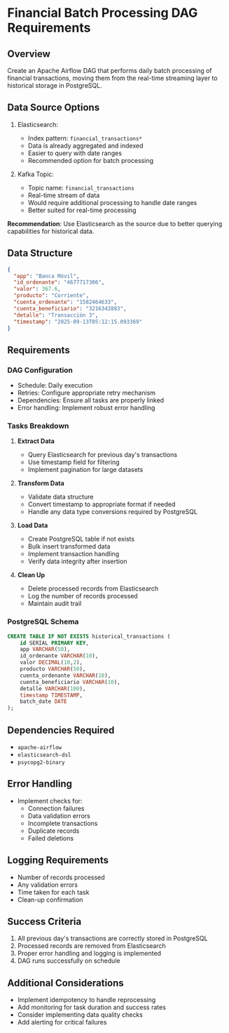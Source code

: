 # Financial Batch Processing DAG Requirements

## Overview
Create an Apache Airflow DAG that performs daily batch processing of financial transactions, moving them from the real-time streaming layer to historical storage in PostgreSQL.

## Data Source Options
1. Elasticsearch:
   - Index pattern: `financial_transactions*`
   - Data is already aggregated and indexed
   - Easier to query with date ranges
   - Recommended option for batch processing

2. Kafka Topic:
   - Topic name: `financial_transactions`
   - Real-time stream of data
   - Would require additional processing to handle date ranges
   - Better suited for real-time processing

**Recommendation**: Use Elasticsearch as the source due to better querying capabilities for historical data.

## Data Structure
```json
{
  "app": "Banca Móvil",
  "id_ordenante": "4677717306",
  "valor": 367.6,
  "producto": "Corriente",
  "cuenta_ordenante": "1582464633",
  "cuenta_beneficiario": "3216342883",
  "detalle": "Transacción 3",
  "timestamp": "2025-09-13T05:12:15.093369"
}
```

## Requirements

### DAG Configuration
- Schedule: Daily execution
- Retries: Configure appropriate retry mechanism
- Dependencies: Ensure all tasks are properly linked
- Error handling: Implement robust error handling

### Tasks Breakdown
1. **Extract Data**
   - Query Elasticsearch for previous day's transactions
   - Use timestamp field for filtering
   - Implement pagination for large datasets

2. **Transform Data**
   - Validate data structure
   - Convert timestamp to appropriate format if needed
   - Handle any data type conversions required by PostgreSQL

3. **Load Data**
   - Create PostgreSQL table if not exists
   - Bulk insert transformed data
   - Implement transaction handling
   - Verify data integrity after insertion

4. **Clean Up**
   - Delete processed records from Elasticsearch
   - Log the number of records processed
   - Maintain audit trail

### PostgreSQL Schema
```sql
CREATE TABLE IF NOT EXISTS historical_transactions (
    id SERIAL PRIMARY KEY,
    app VARCHAR(50),
    id_ordenante VARCHAR(10),
    valor DECIMAL(10,2),
    producto VARCHAR(50),
    cuenta_ordenante VARCHAR(10),
    cuenta_beneficiario VARCHAR(10),
    detalle VARCHAR(100),
    timestamp TIMESTAMP,
    batch_date DATE
);
```

## Dependencies Required
- `apache-airflow`
- `elasticsearch-dsl`
- `psycopg2-binary`

## Error Handling
- Implement checks for:
  - Connection failures
  - Data validation errors
  - Incomplete transactions
  - Duplicate records
  - Failed deletions

## Logging Requirements
- Number of records processed
- Any validation errors
- Time taken for each task
- Clean-up confirmation

## Success Criteria
1. All previous day's transactions are correctly stored in PostgreSQL
2. Processed records are removed from Elasticsearch
3. Proper error handling and logging is implemented
4. DAG runs successfully on schedule

## Additional Considerations
- Implement idempotency to handle reprocessing
- Add monitoring for task duration and success rates
- Consider implementing data quality checks
- Add alerting for critical failures